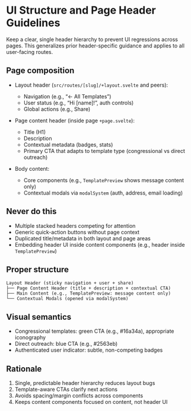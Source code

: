 # UI Structure and Page Header Guidelines

Keep a clear, single header hierarchy to prevent UI regressions across pages. This generalizes prior header-specific guidance and applies to all user-facing routes.

## Page composition

- Layout header (`src/routes/[slug]/+layout.svelte` and peers):
  - Navigation (e.g., “← All Templates”)
  - User status (e.g., “Hi [name]!”, auth controls)
  - Global actions (e.g., Share)

- Page content header (inside page `+page.svelte`):
  - Title (H1)
  - Description
  - Contextual metadata (badges, stats)
  - Primary CTA that adapts to template type (congressional vs direct outreach)

- Body content:
  - Core components (e.g., `TemplatePreview` shows message content only)
  - Contextual modals via `modalSystem` (auth, address, email loading)

## Never do this

- Multiple stacked headers competing for attention
- Generic quick-action buttons without page context
- Duplicated title/metadata in both layout and page areas
- Embedding header UI inside content components (e.g., header inside `TemplatePreview`)

## Proper structure

```
Layout Header (sticky navigation + user + share)
├── Page Content Header (title + description + contextual CTA)
├── Main Content (e.g., TemplatePreview: message content only)
└── Contextual Modals (opened via modalSystem)
```

## Visual semantics

- Congressional templates: green CTA (e.g., #16a34a), appropriate iconography
- Direct outreach: blue CTA (e.g., #2563eb)
- Authenticated user indicator: subtle, non-competing badges

## Rationale

1. Single, predictable header hierarchy reduces layout bugs
2. Template-aware CTAs clarify next actions
3. Avoids spacing/margin conflicts across components
4. Keeps content components focused on content, not header UI


